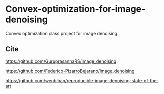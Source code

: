 # Convex-optimization-for-image-denoising

Convex optimization class project for image denoising.

## Cite

https://github.com/GuruprasannaRS/image_denoising

https://github.com/Federico-PizarroBejarano/image_denoising

https://github.com/wenbihan/reproducible-image-denoising-state-of-the-art
